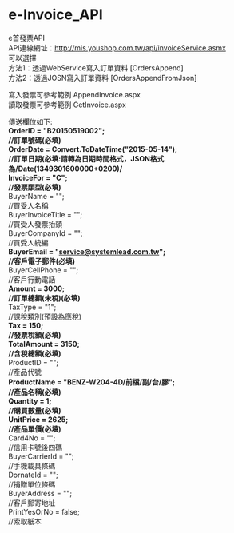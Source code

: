 # e-Invoice_API
e首發票API <br />
API連線網址：http://mis.youshop.com.tw/api/invoiceService.asmx <br />
可以選擇 <br />
方法1：透過WebService寫入訂單資料 [OrdersAppend] <br />
方法2：透過JOSN寫入訂單資料 [OrdersAppendFromJson] <br />

寫入發票可參考範例 AppendInvoice.aspx <br />
讀取發票可參考範例 GetInvoice.aspx <br />

傳送欄位如下: <br />
**OrderID = "B20150519002";<br />//訂單號碼(必填)** <br />
**OrderDate = Convert.ToDateTime("2015-05-14");<br />//訂單日期(必填:請轉為日期時間格式，JSON格式為/Date(1349301600000+0200)/** <br />
**InvoiceFor = "C";<br />//發票類型(必填)** <br />
BuyerName = "";<br />//買受人名稱 <br />
BuyerInvoiceTitle = "";<br />//買受人發票抬頭 <br />
BuyerCompanyId = "";<br />//買受人統編 <br />
**BuyerEmail = "service@systemlead.com.tw";<br />//客戶電子郵件(必填)** <br />
BuyerCellPhone = "";<br />//客戶行動電話 <br />
**Amount = 3000;<br />//訂單總額(未稅)(必填)** <br />
TaxType = "1";<br />//課稅類別(預設為應稅) <br />
**Tax = 150;<br />//發票稅額(必填)** <br />
**TotalAmount = 3150;<br />//含稅總額(必填)** <br />
ProductID = "";<br />//產品代號 <br />
**ProductName = "BENZ-W204-4D/前檔/副/台/膠";<br />//產品名稱(必填)** <br />
**Quantity = 1;<br />//購買數量(必填)** <br />
**UnitPrice = 2625;<br />//產品單價(必填)** <br />
Card4No = "";<br />//信用卡號後四碼 <br />
BuyerCarrierId = "";<br />//手機載具條碼 <br />
DornateId = "";<br />//捐贈單位條碼 <br />
BuyerAddress = "";<br />//客戶郵寄地址 <br />
PrintYesOrNo = false;<br />//索取紙本 <br />
